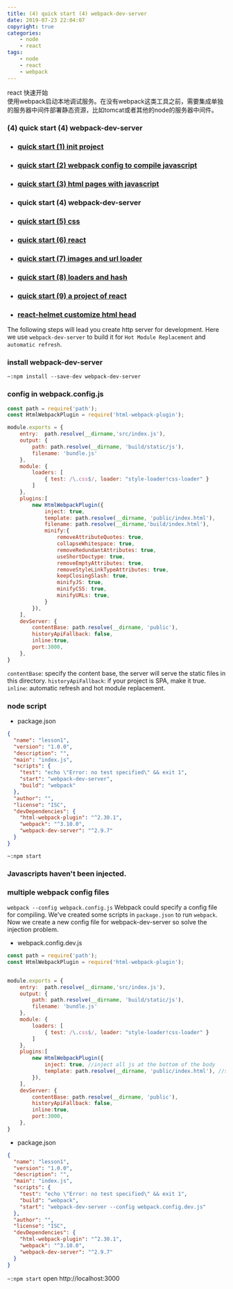 ```yaml
---
title: (4) quick start (4) webpack-dev-server
date: 2019-07-23 22:04:07
copyright: true
categories:
    - node
    - react
tags:
    - node
    - react
    - webpack
---
```

react 快速开始    
使用webpack启动本地调试服务。在没有webpack这类工具之前，需要集成单独的服务器中间件部署静态资源，比如tomcat或者其他的node的服务器中间件。

<!-- more -->

### **(4) quick start (4) webpack-dev-server**


+ ### [quick start (1) init project](https://www.jianshu.com/p/b5df2e74aa20)
+ ### [quick start (2) webpack config to compile javascript](https://www.jianshu.com/p/71e4b19c1264)
+ ### [quick start (3) html pages with javascript](https://www.jianshu.com/p/8e2656d51037)
+ ### quick start (4) webpack-dev-server
+ ### [quick start (5) css](https://www.jianshu.com/p/e98d4c4d34cf)
+ ### [quick start (6) react](https://www.jianshu.com/p/9b31cb59ecb5)
+ ### [quick start (7) images and url loader](https://www.jianshu.com/p/30cf1c8bb2b1)
+ ### [quick start (8) loaders and hash](https://www.jianshu.com/p/64fe50f2d3ad)
+ ### [quick start (9) a project of react](https://www.jianshu.com/p/395b299fa8f0)
+ ### [react-helmet customize html head](https://www.jianshu.com/p/97ced0c8f891)

The following steps will lead you create http server for development.
Here we use `webpack-dev-server` to build it for `Hot Module Replacement` and `automatic refresh`.

### install webpack-dev-server
`~:npm install --save-dev webpack-dev-server`

### config in webpack.config.js
```js
const path = require('path');
const HtmlWebpackPlugin = require('html-webpack-plugin');

module.exports = {
    entry:  path.resolve(__dirname,'src/index.js'),
    output: {
        path: path.resolve(__dirname, 'build/static/js'),
        filename: 'bundle.js'
    },
    module: {
        loaders: [
            { test: /\.css$/, loader: "style-loader!css-loader" }
        ]
    },
    plugins:[
        new HtmlWebpackPlugin({
            inject: true, 
            template: path.resolve(__dirname, 'public/index.html'),
            filename: path.resolve(__dirname,'build/index.html'),
            minify:{
                removeAttributeQuotes: true,
                collapseWhitespace: true,
                removeRedundantAttributes: true,
                useShortDoctype: true,
                removeEmptyAttributes: true,
                removeStyleLinkTypeAttributes: true,
                keepClosingSlash: true,
                minifyJS: true,
                minifyCSS: true,
                minifyURLs: true,
            }
        }),
    ],
    devServer: {
        contentBase: path.resolve(__dirname, 'public'),
        historyApiFallback: false,
        inline:true,
        port:3000,
    },
}
```
`contentBase`: specify the content base, the server will serve the static files in this directory.
`historyApiFallback`: if your project is SPA, make it true.
`inline`: automatic refresh and hot module replacement.
### node script
+ package.json
```json
{
  "name": "lesson1",
  "version": "1.0.0",
  "description": "",
  "main": "index.js",
  "scripts": {
    "test": "echo \"Error: no test specified\" && exit 1",
    "start": "webpack-dev-server",
    "build": "webpack"
  },
  "author": "",
  "license": "ISC",
  "devDependencies": {
    "html-webpack-plugin": "^2.30.1",
    "webpack": "^3.10.0",
    "webpack-dev-server": "^2.9.7"
  }
}
```
`~:npm start`
### Javascripts haven't been injected.
### multiple webpack config files
`webpack --config webpack.config.js`
Webpack could specify a config file for compiling.
We've created some scripts in `package.json` to run `webpack`.
Now we create a new config file for webpack-dev-server so solve the injection problem.
+ webpack.config.dev.js
```js
const path = require('path');
const HtmlWebpackPlugin = require('html-webpack-plugin');


module.exports = {
    entry:  path.resolve(__dirname,'src/index.js'),
    output: {
        path: path.resolve(__dirname, 'build/static/js'),
        filename: 'bundle.js'
    },
    module: {
        loaders: [
            { test: /\.css$/, loader: "style-loader!css-loader" }
        ]
    },
    plugins:[
        new HtmlWebpackPlugin({
            inject: true, //inject all js at the bottom of the body
            template: path.resolve(__dirname, 'public/index.html'), //source file
        }),
    ],
    devServer: {
        contentBase: path.resolve(__dirname, 'public'),
        historyApiFallback: false,
        inline:true,
        port:3000,
    },
}
```
+ package.json
```json
{
  "name": "lesson1",
  "version": "1.0.0",
  "description": "",
  "main": "index.js",
  "scripts": {
    "test": "echo \"Error: no test specified\" && exit 1",
    "build": "webpack",
    "start": "webpack-dev-server --config webpack.config.dev.js"
  },
  "author": "",
  "license": "ISC",
  "devDependencies": {
    "html-webpack-plugin": "^2.30.1",
    "webpack": "^3.10.0",
    "webpack-dev-server": "^2.9.7"
  }
}
```
`~:npm start`
open http://localhost:3000

